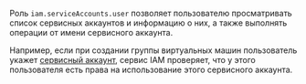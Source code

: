 Роль `iam.serviceAccounts.user` позволяет пользователю просматривать список сервисных аккаунтов и информацию о них, а также выполнять операции от имени сервисного аккаунта.

Например, если при создании группы виртуальных машин пользователь укажет [сервисный аккаунт](../../../iam/concepts/users/accounts.md#sa), сервис IAM проверяет, что у этого пользователя есть права на использование этого сервисного аккаунта.